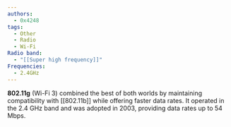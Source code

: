 ```yaml
---
authors:
  - 0x4248
tags:
  - Other
  - Radio
  - Wi-Fi
Radio band:
  - "[[Super high frequency]]"
Frequencies:
  - 2.4GHz
---
```

**802.11g** (Wi-Fi 3) combined the best of both worlds by maintaining compatibility with [[802.11b]] while offering faster data rates. It operated in the 2.4 GHz band and was adopted in 2003, providing data rates up to 54 Mbps.